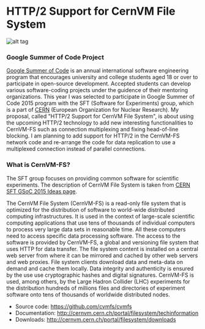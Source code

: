 # HTTP/2 Support for CernVM File System
![alt tag](https://cloud.githubusercontent.com/assets/5885065/7506024/f50b859a-f40e-11e4-809a-c9357ff0c98a.png)

### Google Summer of Code Project

   [Google Summer of Code][web1] is an annual international software engineering program that encourages university and college students aged 18 or over to participate in open-source development. Accepted students can develop various software-coding projects under the guidence of their mentoring organizations. This year I was selected to participate in Google Summer of Code 2015 program with the SFT (Software for Experiments) group, which is a part of [CERN][web2] (European Organization for Nuclear Research). My proposal, called "HTTP/2 Support for CernVM File System", is about using the upcoming HTTP/2 technology to add new interesting functionalities to CernVM-FS such as connection multiplexing and fixing head-of-line blocking. I am planning to add support for HTTP/2 in the CernVM-FS network code and re-arrange the code for data replication to use a multiplexed connection instead of parallel connections. 

### What is CernVM-FS?

   The SFT group focuses on providing common software for scientific experiments. The description of CernVM File System is taken from [CERN SFT GSoC 2015 Ideas page][web3].

   The CernVM File System (CernVM-FS) is a read-only file system that is optimized for the distribution of software to world-wide distributed computing infrastructures. It is used in the context of large-scale scientific computing applications that use tens of thousands of individual computers to process very large data sets in reasonable time. All these computers need to access specific data processing software.  The access to the software is provided by CernVM-FS, a global and versioning file system that uses HTTP for data transfer. The file system content is installed on a central web server from where it can be mirrored and cached by other web servers and web proxies.  File system clients download data and meta-data on demand and cache them locally.  Data integrity and authenticity is ensured by the use use cryptographic hashes and digital signatures.  CernVM-FS is used, among others, by the Large Hadron Collider (LHC) experiments for the distribution hundreds of millions files and directories of experiment software onto tens of thousands of worldwide distributed nodes.

* Source code: https://github.com/cvmfs/cvmfs
* Documentation: http://cernvm.cern.ch/portal/filesystem/techinformation
* Downloads: http://cernvm.cern.ch/portal/filesystem/downloads


[web1]: https://www.google-melange.com
[web2]: http://home.web.cern.ch
[web3]: http://ph-dep-sft.web.cern.ch/article/175948
